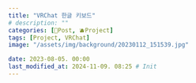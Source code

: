 ```yaml
---
title: "VRChat 한글 키보드"
# description: ""
categories: [📀Post, 🫐Project]
tags: [Project, VRChat]
image: "/assets/img/background/20230112_151539.jpg"

date: 2023-08-05. 00:00
last_modified_at: 2024-11-09. 08:25 # Init
---
```

